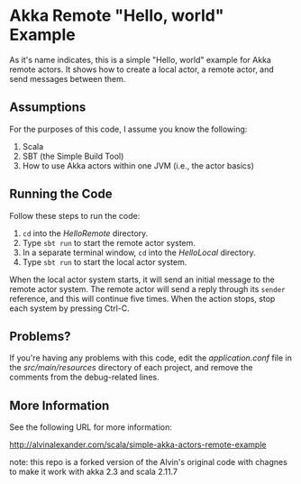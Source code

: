Akka Remote "Hello, world" Example
==================================

As it's name indicates, this is a simple "Hello, world" example
for Akka remote actors. It shows how to create a local actor,
a remote actor, and send messages between them.

Assumptions
-----------

For the purposes of this code, I assume you know the following:

1. Scala
1. SBT (the Simple Build Tool)
1. How to use Akka actors within one JVM (i.e., the actor basics)

Running the Code
----------------

Follow these steps to run the code:

1. `cd` into the _HelloRemote_ directory.
1. Type `sbt run` to start the remote actor system.
1. In a separate terminal window, `cd` into the _HelloLocal_ directory.
1. Type `sbt run` to start the local actor system.

When the local actor system starts, it will send an initial message
to the remote actor system. The remote actor will send a reply through
its `sender` reference, and this will continue five times. When the
action stops, stop each system by pressing Ctrl-C.

Problems?
---------

If you're having any problems with this code, edit the _application.conf_
file in the _src/main/resources_ directory of each project, and remove the
comments from the debug-related lines.

More Information
----------------

See the following URL for more information:

http://alvinalexander.com/scala/simple-akka-actors-remote-example

note: this repo is a forked version of the Alvin's original code with chagnes to make it work with akka 2.3 and scala 2.11.7


